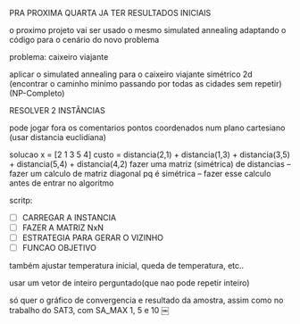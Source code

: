 PRA PROXIMA QUARTA JA TER RESULTADOS INICIAIS

o proximo projeto vai ser usado o mesmo simulated annealing 
adaptando o código para o cenário do novo problema

problema: caixeiro viajante

aplicar o simulated annealing para o caixeiro viajante simétrico 2d
(encontrar o caminho minimo passando por todas as cidades sem repetir) (NP-Completo)

RESOLVER 2 INSTÂNCIAS

pode jogar fora os comentarios
pontos coordenados num plano cartesiano (usar distancia euclidiana)

solucao x = [2 1 3 5 4]
	custo = distancia(2,1) + distancia(1,3) + distancia(3,5) + distancia(5,4) + distancia(4,2)
fazer uma matriz (simétrica) de distancias – fazer um calculo de matriz diagonal pq é simétrica – fazer esse calculo antes de entrar no algoritmo

scritp:
- [ ] CARREGAR A INSTANCIA
- [ ] FAZER A MATRIZ NxN
- [ ] ESTRATEGIA PARA GERAR O VIZINHO
- [ ] FUNCAO OBJETIVO

também ajustar temperatura inicial, queda de temperatura, etc..

usar um vetor de inteiro perguntado(que nao pode repetir inteiro)

só quer o gráfico de convergencia e resultado da amostra, assim como no trabalho do SAT3, com SA_MAX 1, 5 e 10
￼
